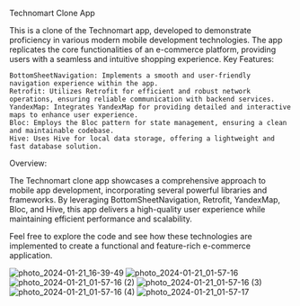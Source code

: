 Technomart Clone App

This is a clone of the Technomart app, developed to demonstrate proficiency in various modern mobile development technologies. The app replicates the core functionalities of an e-commerce platform, providing users with a seamless and intuitive shopping experience.
Key Features:

    BottomSheetNavigation: Implements a smooth and user-friendly navigation experience within the app.
    Retrofit: Utilizes Retrofit for efficient and robust network operations, ensuring reliable communication with backend services.
    YandexMap: Integrates YandexMap for providing detailed and interactive maps to enhance user experience.
    Bloc: Employs the Bloc pattern for state management, ensuring a clean and maintainable codebase.
    Hive: Uses Hive for local data storage, offering a lightweight and fast database solution.

Overview:

The Technomart clone app showcases a comprehensive approach to mobile app development, incorporating several powerful libraries and frameworks. By leveraging BottomSheetNavigation, Retrofit, YandexMap, Bloc, and Hive, this app delivers a high-quality user experience while maintaining efficient performance and scalability.

Feel free to explore the code and see how these technologies are implemented to create a functional and feature-rich e-commerce application.

![photo_2024-01-21_16-39-49](https://github.com/user-attachments/assets/91238c26-6e90-4027-aa42-2d4ebbadc65e)
![photo_2024-01-21_01-57-16](https://github.com/user-attachments/assets/d7bc4729-992b-4893-85f9-1febfb1a3852)
![photo_2024-01-21_01-57-16 (2)](https://github.com/user-attachments/assets/afc88f0f-54f0-443a-85de-af59191df6ae)
![photo_2024-01-21_01-57-16 (3)](https://github.com/user-attachments/assets/d90a5aed-7191-4a53-8524-1a88a47ea53c)
![photo_2024-01-21_01-57-16 (4)](https://github.com/user-attachments/assets/35269292-3c5a-450b-bc35-06464e9aaf3f)
![photo_2024-01-21_01-57-17](https://github.com/user-attachments/assets/fded31c7-33e3-4b6d-aab1-140405d4a1f7)
